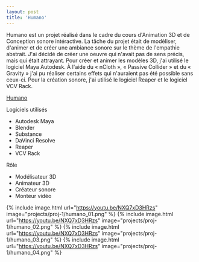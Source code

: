 ```yaml
---
layout: post
title: 'Humano'
---
```

Humano est un projet réalisé dans le cadre du cours d'Animation 3D et de Conception sonore intéractive. La tâche du projet était de modéliser, d'animer et de créer une ambiance sonore sur le thème de l'empathie abstrait. J'ai décidé de créer une oeuvre qui n'avait pas de sens précis, mais qui était attrayant. Pour créer et animer les modèles 3D, j'ai utilisé le logiciel Maya Autodesk. À l'aide du « nCloth », « Passive Collider » et du « Gravity » j'ai pu réaliser certains effets qui n'auraient pas été possible sans ceux-ci. Pour la création sonore, j'ai utilisé le logiciel Reaper et le logiciel VCV Rack.

[Humano](https://youtu.be/NXQ7xD3HRzs)

Logiciels utilisés
- Autodesk Maya
- Blender
- Substance
- DaVinci Resolve
- Reaper
- VCV Rack

Rôle
- Modélisateur 3D
- Animateur 3D
- Créateur sonore
- Monteur vidéo

{% include image.html url="https://youtu.be/NXQ7xD3HRzs" image="projects/proj-1/humano_01.png" %}
{% include image.html url="https://youtu.be/NXQ7xD3HRzs" image="projects/proj-1/humano_02.png" %}
{% include image.html url="https://youtu.be/NXQ7xD3HRzs" image="projects/proj-1/humano_03.png" %}
{% include image.html url="https://youtu.be/NXQ7xD3HRzs" image="projects/proj-1/humano_04.png" %}
